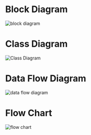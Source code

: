 # Block Diagram
![block diagram](https://user-images.githubusercontent.com/102800244/168299084-e0aed538-ca59-49b5-87f3-ec6ea74d438c.jpeg)

# Class Diagram
![Class Diagram](https://user-images.githubusercontent.com/102800244/168299092-68fcbb58-032d-4b79-a90e-e49a0fa7120e.jpeg)

# Data Flow Diagram
![data flow diagram](https://user-images.githubusercontent.com/102800244/168299097-a17a4f4b-0940-42cc-b611-4a30e3163d14.jpeg)

# Flow Chart
![flow chart](https://user-images.githubusercontent.com/102800244/168299102-428f18a5-1292-45df-b42f-4f755df766e3.jpeg)
